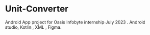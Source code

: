 # Unit-Converter

Android App project for Oasis Infobyte internship July 2023 . Android studio, Kotlin , XML , Figma.

